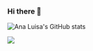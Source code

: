 ### Hi there 👋

<!--
**analuisabavati/analuisabavati** is a ✨ _special_ ✨ repository because its `README.md` (this file) appears on your GitHub profile.

Here are some ideas to get you started:

- 🔭 I’m currently working on ...
- 🌱 I’m currently learning ...
- 👯 I’m looking to collaborate on ...
- 🤔 I’m looking for help with ...
- 💬 Ask me about ...
- 📫 How to reach me: ...
- 😄 Pronouns: ...
- ⚡ Fun fact: ...
-->

![Ana Luisa's GitHub stats](https://github-readme-stats.vercel.app/api?username=analuisabavati&theme=dracula&count_private=true)

<img align="center" src="https://github-readme-stats.vercel.app/api/top-langs/?username=analuisabavati&theme=dracula&count_private=true" />
